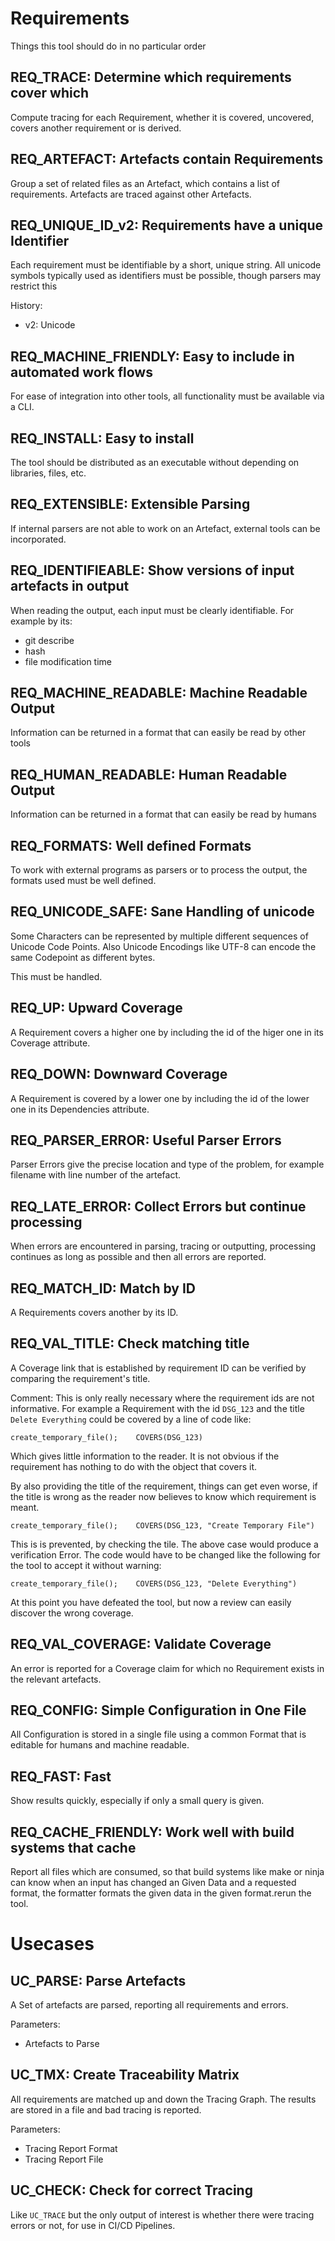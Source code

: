 # Requirements

Things this tool should do in no particular order

## REQ_TRACE: Determine which requirements cover which

Compute tracing for each Requirement, whether it is covered, uncovered, covers
another requirement or is derived.

## REQ_ARTEFACT: Artefacts contain Requirements

Group a set of related files as an Artefact, which contains a list of
requirements. Artefacts are traced against other Artefacts.

## REQ_UNIQUE_ID_v2: Requirements have a unique Identifier

Each requirement must be identifiable by a short, unique string.
All unicode symbols typically used as identifiers must be possible,
though parsers may restrict this

History:
*   v2: Unicode

## REQ_MACHINE_FRIENDLY: Easy to include in automated work flows

For ease of integration into other tools, all functionality must be available via a CLI.

## REQ_INSTALL: Easy to install

The tool should be distributed as an executable without depending on
libraries, files, etc.

## REQ_EXTENSIBLE: Extensible Parsing

If internal parsers are not able to work on an Artefact, external tools can be
incorporated.

## REQ_IDENTIFIEABLE: Show versions of input artefacts in output

When reading the output, each input must be clearly identifiable.
For example by its:
*   git describe
*   hash
*   file modification time

## REQ_MACHINE_READABLE: Machine Readable Output

Information can be returned in a format that can easily be read by other tools

## REQ_HUMAN_READABLE: Human Readable Output

Information can be returned in a format that can easily be read by humans

## REQ_FORMATS: Well defined Formats

To work with external programs as parsers or to process the output, the formats used must be well
defined.

## REQ_UNICODE_SAFE: Sane Handling of unicode

Some Characters can be represented by multiple different sequences of Unicode
Code Points. Also Unicode Encodings like UTF-8 can encode the same Codepoint
as different bytes.

This must be handled.

## REQ_UP: Upward Coverage

A Requirement covers a higher one by including the id of the higer one in its
Coverage attribute.

## REQ_DOWN: Downward Coverage

A Requirement is covered by a lower one by including the id of the lower one in
its Dependencies attribute.

## REQ_PARSER_ERROR: Useful Parser Errors

Parser Errors give the precise location and type of the problem, for example filename with
line number of the artefact.

## REQ_LATE_ERROR: Collect Errors but continue processing

When errors are encountered in parsing, tracing or outputting, processing
continues as long as possible and then all errors are reported.

## REQ_MATCH_ID: Match by ID

A Requirements covers another by its ID.

## REQ_VAL_TITLE: Check matching title

A Coverage link that is established by requirement ID can be verified by
comparing the requirement's title.

Comment:
This is only really necessary where the requirement ids are not informative.
For example a Requirement with the id `DSG_123` and the title `Delete Everything`
could be covered by a line of code like:

    create_temporary_file();    COVERS(DSG_123)

Which gives little information to the reader. It is not obvious if the
requirement has nothing to do with the object that covers it.

By also providing the title of the requirement, things can get even worse, if
the title is wrong as the reader now believes to know which requirement is
meant.

    create_temporary_file();    COVERS(DSG_123, "Create Temporary File")

This is is prevented, by checking the tile. The above case would produce
a verification Error. The code would have to be changed like the following for
the tool to accept it without warning:

    create_temporary_file();    COVERS(DSG_123, "Delete Everything")

At this point you have defeated the tool, but now a review can easily discover
the wrong coverage.


## REQ_VAL_COVERAGE: Validate Coverage

An error is reported for a Coverage claim for which no Requirement exists in the
relevant artefacts.


##  REQ_CONFIG: Simple Configuration in One File

All Configuration is stored in a single file using a common Format that is
editable for humans and machine readable.

## REQ_FAST: Fast

Show results quickly, especially if only a small query is given.

## REQ_CACHE_FRIENDLY: Work well with build systems that cache

Report all files which are consumed, so that build systems like make or
ninja can know when an input has changed an Given Data and a requested format, the formatter formats the given data in the
given format.rerun the tool.

# Usecases

## UC_PARSE: Parse Artefacts

A Set of artefacts are parsed, reporting all requirements and errors.

Parameters:
*   Artefacts to Parse

## UC_TMX: Create Traceability Matrix

All requirements are matched up and down the Tracing Graph. The results are
stored in a file and bad tracing is reported.

Parameters:
*   Tracing Report Format
*   Tracing Report File

## UC_CHECK: Check for correct Tracing

Like `UC_TRACE` but the only output of interest is whether there were tracing errors or not,
for use in CI/CD Pipelines.
